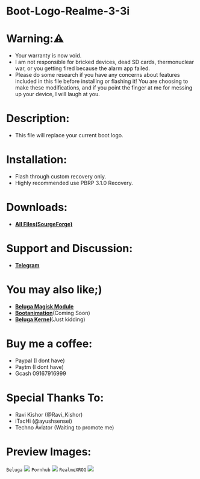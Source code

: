 # Boot-Logo-Realme-3-3i
# Warning:⚠️
- Your warranty is now void.
- I am not responsible for bricked devices, dead SD cards, thermonuclear war, or you getting fired because the alarm app failed.
- Please do some research if you have any concerns about features included in this file before installing or flashing it! You are choosing to make these modifications, and if you point the finger at me for messing up your device, I will laugh at you.
# Description:
- This file will replace your current boot logo.
# Installation:
- Flash through custom recovery only.
- Highly recommended use PBRP 3.1.0 Recovery.
# Downloads:
- [**All Files(SourgeForge)**](https://sourceforge.net/projects/akastkzume-files/files/Boot%20Logo%20Realme%203-3i/)
# Support and Discussion:
- [**Telegram**](https://t.me/bootlogorealme3official)
# You may also like;)
- [**Beluga Magisk Module**](https://github.com/AkasTKzume69/Beluga-Magisk-Module-Realme-3-3i)
- [**Bootanimation**]()(Coming Soon)
- [**Beluga Kernel**]()(Just kidding)
# Buy me a coffee:
- Paypal (I dont have)
- Paytm (I dont have)
- Gcash 09167916999
# Special Thanks To:
- Ravi Kishor (@Ravi_Kishor)
- iTacHi (@ayushsensei)
- Techno Aviator (Waiting to promote me)
# Preview Images:
```Beluga```
<img src="https://raw.githubusercontent.com/AkasTKzume69/Boot-Logo-Realme-3-3i/main/assert/Beluga.png" />
```Pornhub```
<img src="https://raw.githubusercontent.com/AkasTKzume69/Boot-Logo-Realme-3-3i/main/assert/Pornhub.png" />
```RealmeXROG```
<img src="https://raw.githubusercontent.com/AkasTKzume69/Boot-Logo-Realme-3-3i/main/assert/RealmeXROG.png" />
